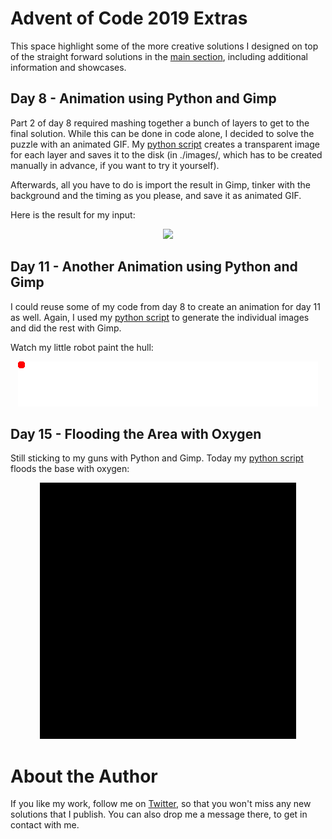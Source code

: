 # Advent of Code 2019 Extras
This space highlight some of the more creative solutions I designed on top of the straight forward solutions in the [main section](../README.md), including additional information and showcases.

## Day 8 - Animation using Python and Gimp

Part 2 of day 8 required mashing together a bunch of layers to get to the final solution. While this can be done in code alone, I decided to solve the puzzle with an animated GIF. My [python script](../2019_08_animation.py) creates a transparent image for each layer and saves it to the disk (in ./images/, which has to be created manually in advance, if you want to try it yourself).

Afterwards, all you have to do is import the result in Gimp, tinker with the background and the timing as you please, and save it as animated GIF.

Here is the result for my input:

<p align="center"><img src="./day_8_bios.gif"></p>



## Day 11 - Another Animation using Python and Gimp

I could reuse some of my code from day 8 to create an animation for day 11 as well. Again, I used my [python script](../2019_11_animation.py) to generate the individual images and did the rest with Gimp.

Watch my little robot paint the hull:

<p align="center"><img src="./day_11_hull.gif"></p>


## Day 15 - Flooding the Area with Oxygen

Still sticking to my guns with Python and Gimp. Today my [python script](../2019_15_animation.py) floods the base with oxygen:

<p align="center"><img src="./day_15_area.gif"></p>



# About the Author

If you like my work, follow me on [Twitter](https://twitter.com/Dementophobia), so that you won't miss any new solutions that I publish. You can also drop me a message there, to get in contact with me.